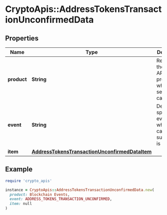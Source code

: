 # CryptoApis::AddressTokensTransactionUnconfirmedData

## Properties

| Name | Type | Description | Notes |
| ---- | ---- | ----------- | ----- |
| **product** | **String** | Represents the Crypto APIs 2.0 product which sends the callback. |  |
| **event** | **String** | Defines the specific event, for which a callback subscription is set. |  |
| **item** | [**AddressTokensTransactionUnconfirmedDataItem**](AddressTokensTransactionUnconfirmedDataItem.md) |  |  |

## Example

```ruby
require 'crypto_apis'

instance = CryptoApis::AddressTokensTransactionUnconfirmedData.new(
  product: Blockchain Events,
  event: ADDRESS_TOKENS_TRANSACTION_UNCONFIRMED,
  item: null
)
```

